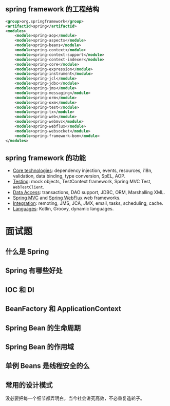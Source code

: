 ## spring framework 的工程结构

```xml
<group>org.springframework</group>
<artifactId>spring</artifactId>
<modules> 
	<module>spring-aop</module>
    <module>spring-aspects</module>
    <module>spring-beans</module>
    <module>spring-context</module>
    <module>spring-context-support</module>
    <module>spring-context-indexer</module>
    <module>spring-core</module>
    <module>spring-expression</module>
    <module>spring-instrument</module>
    <module>spring-jcl</module>
    <module>spring-jdbc</module>
    <module>spring-jms</module>
    <module>spring-messaging</module>
    <module>spring-orm</module>
    <module>spring-oxm</module>
    <module>spring-test</module>
    <module>spring-tx</module>
    <module>spring-web</module>
    <module>spring-webmvc</module>
    <module>spring-webflux</module>
    <module>spring-websocket</module>
    <module>spring-framework-bom</module>
</modules>
```



## spring framework 的功能

- [Core technologies](https://docs.spring.io/spring-framework/docs/current/spring-framework-reference/core.html): dependency injection, events, resources, i18n, validation, data binding, type conversion, SpEL, AOP.
- [Testing](https://docs.spring.io/spring-framework/docs/current/spring-framework-reference/testing.html): mock objects, TestContext framework, Spring MVC Test, `WebTestClient`.
- [Data Access](https://docs.spring.io/spring-framework/docs/current/spring-framework-reference/data-access.html): transactions, DAO support, JDBC, ORM, Marshalling XML.
- [Spring MVC](https://docs.spring.io/spring/docs/current/spring-framework-reference/web.html) and [Spring WebFlux](https://docs.spring.io/spring/docs/current/spring-framework-reference/web-reactive.html) web frameworks.
- [Integration](https://docs.spring.io/spring-framework/docs/current/spring-framework-reference/integration.html): remoting, JMS, JCA, JMX, email, tasks, scheduling, cache.
- [Languages](https://docs.spring.io/spring-framework/docs/current/spring-framework-reference/languages.html): Kotlin, Groovy, dynamic languages.





# 面试题

## 什么是 Spring

## Spring 有哪些好处

## IOC 和 DI

## BeanFactory 和 ApplicationContext

## Spring Bean 的生命周期

## Spring Bean 的作用域

## 单例 Beans 是线程安全的么

## 常用的设计模式

没必要把每一个细节都弄明白，当今社会讲究高效，不必重复造轮子。